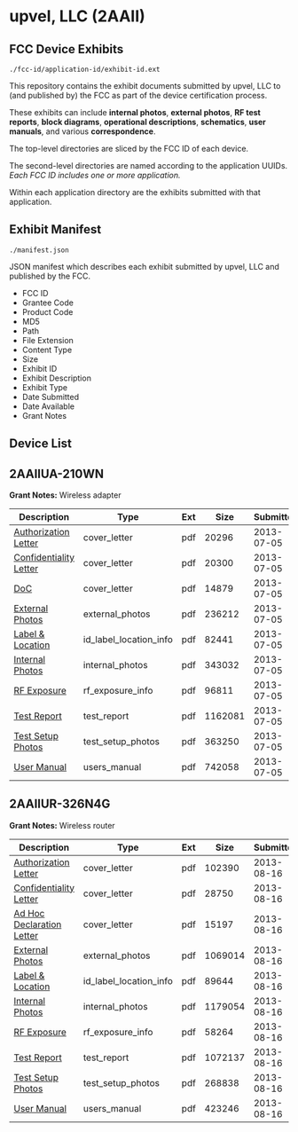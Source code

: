 # upvel, LLC (2AAII)
## FCC Device Exhibits

```
./fcc-id/application-id/exhibit-id.ext
```

This repository contains the exhibit documents submitted by upvel, LLC to (and published by) the FCC as part of the device certification process.

These exhibits can include **internal photos**, **external photos**, **RF test reports**, **block diagrams**, **operational descriptions**, **schematics**, **user manuals**, and various **correspondence**.

The top-level directories are sliced by the FCC ID of each device.

The second-level directories are named according to the application UUIDs. *Each FCC ID includes one or more application.*

Within each application directory are the exhibits submitted with that application. 

## Exhibit Manifest

```
./manifest.json
```

JSON manifest which describes each exhibit submitted by upvel, LLC and published by the FCC.

- FCC ID
- Grantee Code
- Product Code
- MD5
- Path
- File Extension
- Content Type
- Size
- Exhibit ID
- Exhibit Description
- Exhibit Type
- Date Submitted
- Date Available
- Grant Notes

## Device List
## 2AAIIUA-210WN
**Grant Notes:** Wireless adapter

| Description | Type | Ext | Size | Submitted | Available |
| ----------- | ---- | --- | ---- | --------- | --------- |
| [Authorization Letter](2AAIIUA-210WN/4e2290523f959264c8c927ea973e8552/2009670.pdf) | cover_letter | pdf | 20296 | 2013-07-05 | 2013-07-05 |
| [Confidentiality Letter](2AAIIUA-210WN/4e2290523f959264c8c927ea973e8552/2009671.pdf) | cover_letter | pdf | 20300 | 2013-07-05 | 2013-07-05 |
| [DoC](2AAIIUA-210WN/4e2290523f959264c8c927ea973e8552/2009672.pdf) | cover_letter | pdf | 14879 | 2013-07-05 | 2013-07-05 |
| [External Photos](2AAIIUA-210WN/4e2290523f959264c8c927ea973e8552/2009679.pdf) | external_photos | pdf | 236212 | 2013-07-05 | 2013-07-05 |
| [Label & Location](2AAIIUA-210WN/4e2290523f959264c8c927ea973e8552/2009681.pdf) | id_label_location_info | pdf | 82441 | 2013-07-05 | 2013-07-05 |
| [Internal Photos](2AAIIUA-210WN/4e2290523f959264c8c927ea973e8552/2009680.pdf) | internal_photos | pdf | 343032 | 2013-07-05 | 2013-07-05 |
| [RF Exposure](2AAIIUA-210WN/4e2290523f959264c8c927ea973e8552/2009677.pdf) | rf_exposure_info | pdf | 96811 | 2013-07-05 | 2013-07-05 |
| [Test Report](2AAIIUA-210WN/4e2290523f959264c8c927ea973e8552/2009676.pdf) | test_report | pdf | 1162081 | 2013-07-05 | 2013-07-05 |
| [Test Setup Photos](2AAIIUA-210WN/4e2290523f959264c8c927ea973e8552/2009678.pdf) | test_setup_photos | pdf | 363250 | 2013-07-05 | 2013-07-05 |
| [User Manual](2AAIIUA-210WN/4e2290523f959264c8c927ea973e8552/2009682.pdf) | users_manual | pdf | 742058 | 2013-07-05 | 2013-07-05 |
## 2AAIIUR-326N4G
**Grant Notes:** Wireless router

| Description | Type | Ext | Size | Submitted | Available |
| ----------- | ---- | --- | ---- | --------- | --------- |
| [Authorization Letter](2AAIIUR-326N4G/2c08b53ed57691ca8c4f773998430926/2045680.pdf) | cover_letter | pdf | 102390 | 2013-08-16 | 2013-08-16 |
| [Confidentiality Letter](2AAIIUR-326N4G/2c08b53ed57691ca8c4f773998430926/2045681.pdf) | cover_letter | pdf | 28750 | 2013-08-16 | 2013-08-16 |
| [Ad Hoc Declaration Letter](2AAIIUR-326N4G/2c08b53ed57691ca8c4f773998430926/2045682.pdf) | cover_letter | pdf | 15197 | 2013-08-16 | 2013-08-16 |
| [External Photos](2AAIIUR-326N4G/2c08b53ed57691ca8c4f773998430926/2045689.pdf) | external_photos | pdf | 1069014 | 2013-08-16 | 2013-08-16 |
| [Label & Location](2AAIIUR-326N4G/2c08b53ed57691ca8c4f773998430926/2045691.pdf) | id_label_location_info | pdf | 89644 | 2013-08-16 | 2013-08-16 |
| [Internal Photos](2AAIIUR-326N4G/2c08b53ed57691ca8c4f773998430926/2045690.pdf) | internal_photos | pdf | 1179054 | 2013-08-16 | 2013-08-16 |
| [RF Exposure](2AAIIUR-326N4G/2c08b53ed57691ca8c4f773998430926/2045686.pdf) | rf_exposure_info | pdf | 58264 | 2013-08-16 | 2013-08-16 |
| [Test Report](2AAIIUR-326N4G/2c08b53ed57691ca8c4f773998430926/2045687.pdf) | test_report | pdf | 1072137 | 2013-08-16 | 2013-08-16 |
| [Test Setup Photos](2AAIIUR-326N4G/2c08b53ed57691ca8c4f773998430926/2045688.pdf) | test_setup_photos | pdf | 268838 | 2013-08-16 | 2013-08-16 |
| [User Manual](2AAIIUR-326N4G/2c08b53ed57691ca8c4f773998430926/2045692.pdf) | users_manual | pdf | 423246 | 2013-08-16 | 2013-08-16 |
